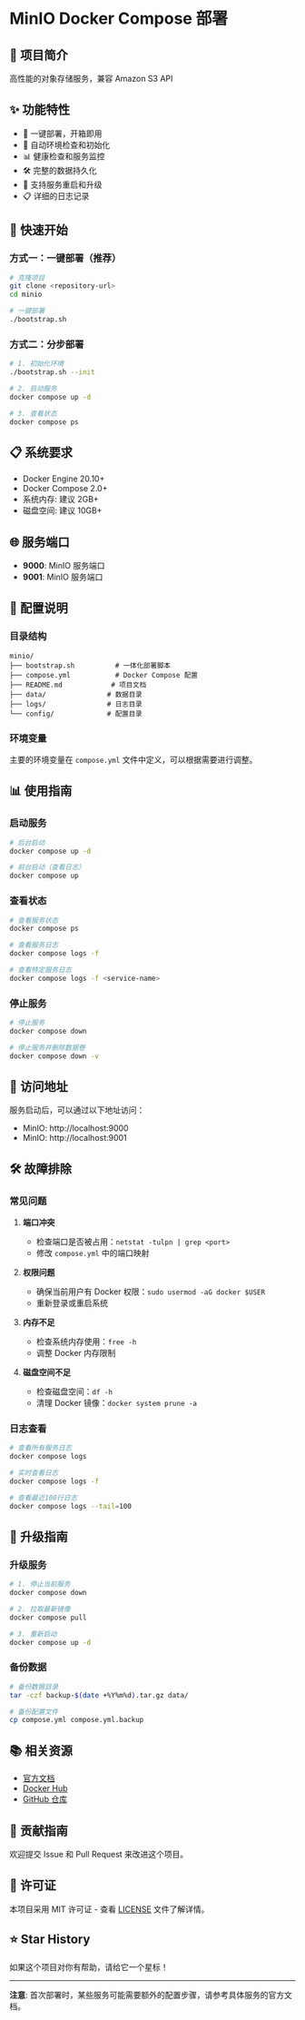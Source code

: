 # MinIO Docker Compose 部署

## 📖 项目简介

高性能的对象存储服务，兼容 Amazon S3 API

## ✨ 功能特性

- 🚀 一键部署，开箱即用
- 🔧 自动环境检查和初始化
- 📊 健康检查和服务监控
- 🛠️ 完整的数据持久化
- 🔄 支持服务重启和升级
- 📋 详细的日志记录

## 🚀 快速开始

### 方式一：一键部署（推荐）

```bash
# 克隆项目
git clone <repository-url>
cd minio

# 一键部署
./bootstrap.sh
```

### 方式二：分步部署

```bash
# 1. 初始化环境
./bootstrap.sh --init

# 2. 启动服务
docker compose up -d

# 3. 查看状态
docker compose ps
```

## 📋 系统要求

- Docker Engine 20.10+
- Docker Compose 2.0+
- 系统内存: 建议 2GB+
- 磁盘空间: 建议 10GB+

## 🌐 服务端口

- **9000**: MinIO 服务端口
- **9001**: MinIO 服务端口


## 🔧 配置说明

### 目录结构

```
minio/
├── bootstrap.sh          # 一体化部署脚本
├── compose.yml           # Docker Compose 配置
├── README.md            # 项目文档
├── data/               # 数据目录
├── logs/               # 日志目录
└── config/             # 配置目录
```

### 环境变量

主要的环境变量在 `compose.yml` 文件中定义，可以根据需要进行调整。

## 📊 使用指南

### 启动服务

```bash
# 后台启动
docker compose up -d

# 前台启动（查看日志）
docker compose up
```

### 查看状态

```bash
# 查看服务状态
docker compose ps

# 查看服务日志
docker compose logs -f

# 查看特定服务日志
docker compose logs -f <service-name>
```

### 停止服务

```bash
# 停止服务
docker compose down

# 停止服务并删除数据卷
docker compose down -v
```

## 🔗 访问地址

服务启动后，可以通过以下地址访问：

- MinIO: http://localhost:9000
- MinIO: http://localhost:9001


## 🛠️ 故障排除

### 常见问题

1. **端口冲突**
   - 检查端口是否被占用：`netstat -tulpn | grep <port>`
   - 修改 `compose.yml` 中的端口映射

2. **权限问题**
   - 确保当前用户有 Docker 权限：`sudo usermod -aG docker $USER`
   - 重新登录或重启系统

3. **内存不足**
   - 检查系统内存使用：`free -h`
   - 调整 Docker 内存限制

4. **磁盘空间不足**
   - 检查磁盘空间：`df -h`
   - 清理 Docker 镜像：`docker system prune -a`

### 日志查看

```bash
# 查看所有服务日志
docker compose logs

# 实时查看日志
docker compose logs -f

# 查看最近100行日志
docker compose logs --tail=100
```

## 🔄 升级指南

### 升级服务

```bash
# 1. 停止当前服务
docker compose down

# 2. 拉取最新镜像
docker compose pull

# 3. 重新启动
docker compose up -d
```

### 备份数据

```bash
# 备份数据目录
tar -czf backup-$(date +%Y%m%d).tar.gz data/

# 备份配置文件
cp compose.yml compose.yml.backup
```

## 📚 相关资源

- [官方文档](https://docs.docker.com/compose/)
- [Docker Hub]()
- [GitHub 仓库]()

## 🤝 贡献指南

欢迎提交 Issue 和 Pull Request 来改进这个项目。

## 📄 许可证

本项目采用 MIT 许可证 - 查看 [LICENSE](../LICENSE) 文件了解详情。

## ⭐ Star History

如果这个项目对你有帮助，请给它一个星标！

---

**注意**: 首次部署时，某些服务可能需要额外的配置步骤，请参考具体服务的官方文档。
